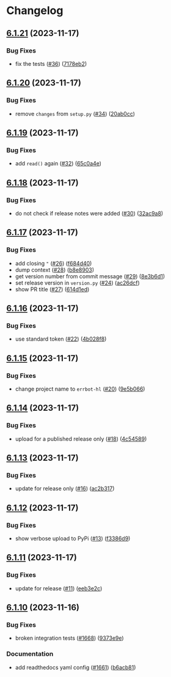 # Changelog

## [6.1.21](https://github.com/Hapag-Lloyd/errbot/compare/6.1.20...6.1.21) (2023-11-17)


### Bug Fixes

* fix the tests ([#36](https://github.com/Hapag-Lloyd/errbot/issues/36)) ([7178eb2](https://github.com/Hapag-Lloyd/errbot/commit/7178eb2fa38e40ddac2648fe3a10280fbaccb641))

## [6.1.20](https://github.com/Hapag-Lloyd/errbot/compare/6.1.19...6.1.20) (2023-11-17)


### Bug Fixes

* remove `changes` from `setup.py` ([#34](https://github.com/Hapag-Lloyd/errbot/issues/34)) ([20ab0cc](https://github.com/Hapag-Lloyd/errbot/commit/20ab0cca141f9ad3016f94b1fd3770effe029626))

## [6.1.19](https://github.com/Hapag-Lloyd/errbot/compare/6.1.18...6.1.19) (2023-11-17)


### Bug Fixes

* add `read()` again ([#32](https://github.com/Hapag-Lloyd/errbot/issues/32)) ([65c0a4e](https://github.com/Hapag-Lloyd/errbot/commit/65c0a4eb067db3ce6e25cb51baa5c2cb2c50bbf2))

## [6.1.18](https://github.com/Hapag-Lloyd/errbot/compare/6.1.17...6.1.18) (2023-11-17)


### Bug Fixes

* do not check if release notes were added ([#30](https://github.com/Hapag-Lloyd/errbot/issues/30)) ([32ac9a8](https://github.com/Hapag-Lloyd/errbot/commit/32ac9a8997263ef2a60f160b5112d7ff75855905))

## [6.1.17](https://github.com/Hapag-Lloyd/errbot/compare/6.1.16...6.1.17) (2023-11-17)


### Bug Fixes

* add closing `"` ([#26](https://github.com/Hapag-Lloyd/errbot/issues/26)) ([f684d40](https://github.com/Hapag-Lloyd/errbot/commit/f684d400250d5a8c0be83bf88a8ed68cf13194db))
* dump context ([#28](https://github.com/Hapag-Lloyd/errbot/issues/28)) ([b8e8903](https://github.com/Hapag-Lloyd/errbot/commit/b8e8903733b12cbe648d8c2004d66730338e8ed6))
* get version number from commit message ([#29](https://github.com/Hapag-Lloyd/errbot/issues/29)) ([8e3b6d1](https://github.com/Hapag-Lloyd/errbot/commit/8e3b6d189c402ab47d8ee8d70ba6a3848f9016c1))
* set release version in `version.py` ([#24](https://github.com/Hapag-Lloyd/errbot/issues/24)) ([ac26dcf](https://github.com/Hapag-Lloyd/errbot/commit/ac26dcf61f78ff2f87b5c8bcf70b911810cfb999))
* show PR title ([#27](https://github.com/Hapag-Lloyd/errbot/issues/27)) ([614d1ed](https://github.com/Hapag-Lloyd/errbot/commit/614d1ed92e10703ce2f38d47ca36eb2d285231f7))

## [6.1.16](https://github.com/Hapag-Lloyd/errbot/compare/6.1.15...6.1.16) (2023-11-17)


### Bug Fixes

* use standard token ([#22](https://github.com/Hapag-Lloyd/errbot/issues/22)) ([4b028f8](https://github.com/Hapag-Lloyd/errbot/commit/4b028f81cc4b35c421732a22fe61b47d799a71bd))

## [6.1.15](https://github.com/Hapag-Lloyd/errbot/compare/6.1.14...6.1.15) (2023-11-17)


### Bug Fixes

* change project name to `errbot-hl` ([#20](https://github.com/Hapag-Lloyd/errbot/issues/20)) ([9e5b066](https://github.com/Hapag-Lloyd/errbot/commit/9e5b0664c2e624e09ccbe0bfb9e7c791623206d5))

## [6.1.14](https://github.com/Hapag-Lloyd/errbot/compare/6.1.13...6.1.14) (2023-11-17)


### Bug Fixes

* upload for a published release only ([#18](https://github.com/Hapag-Lloyd/errbot/issues/18)) ([4c54589](https://github.com/Hapag-Lloyd/errbot/commit/4c545893005aebb3208d5f72823e7a8a31dd50a5))

## [6.1.13](https://github.com/Hapag-Lloyd/errbot/compare/6.1.12...6.1.13) (2023-11-17)


### Bug Fixes

* update for release only ([#16](https://github.com/Hapag-Lloyd/errbot/issues/16)) ([ac2b317](https://github.com/Hapag-Lloyd/errbot/commit/ac2b31748bb6acb06cec9ead5e7de79ecdc06413))

## [6.1.12](https://github.com/Hapag-Lloyd/errbot/compare/6.1.11...6.1.12) (2023-11-17)


### Bug Fixes

* show verbose upload to PyPi ([#13](https://github.com/Hapag-Lloyd/errbot/issues/13)) ([f3386d9](https://github.com/Hapag-Lloyd/errbot/commit/f3386d987d0ef7af24aedadae524078e73f4d8ae))

## [6.1.11](https://github.com/Hapag-Lloyd/errbot/compare/6.1.10...6.1.11) (2023-11-17)


### Bug Fixes

* update for release ([#11](https://github.com/Hapag-Lloyd/errbot/issues/11)) ([eeb3e2c](https://github.com/Hapag-Lloyd/errbot/commit/eeb3e2ceb4ebccea2e6e9b664e72bf78fbec3e01))

## [6.1.10](https://github.com/Hapag-Lloyd/errbot/compare/6.1.9...6.1.10) (2023-11-16)


### Bug Fixes

* broken integration tests ([#1668](https://github.com/Hapag-Lloyd/errbot/issues/1668)) ([9373e9e](https://github.com/Hapag-Lloyd/errbot/commit/9373e9ebc7b0b8c2ad17c5ccb5a38f08692068ad))


### Documentation

* add readthedocs yaml config ([#1661](https://github.com/Hapag-Lloyd/errbot/issues/1661)) ([b6acb81](https://github.com/Hapag-Lloyd/errbot/commit/b6acb8150265a614c32248b758a822261b9fea57))
